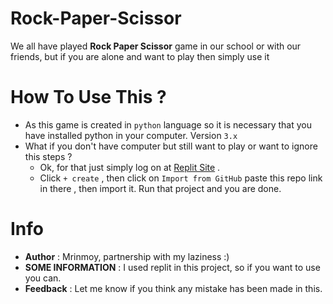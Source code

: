 # Rock-Paper-Scissor
We all have played **Rock Paper Scissor** game in our school or with our friends, but if you are alone and want to play then simply use it
# How To Use This ?
- As this game is created in `python` language so it is necessary that you have installed python in your computer. Version `3.x`
- What if you don't have computer but still want to play or want to ignore this steps ? 
  - Ok, for that just simply log on at [Replit Site](https://replit.com) . 
  - Click ` + create ` , then click on `Import from GitHub` paste this repo link in there , then import it. Run that project and you are done. 
# Info
- **Author** : Mrinmoy, partnership with my laziness :)
- **SOME INFORMATION** : I used replit in this project, so if you want to use you can. 
- **Feedback** : Let me know if you think any mistake has been made in this. 
